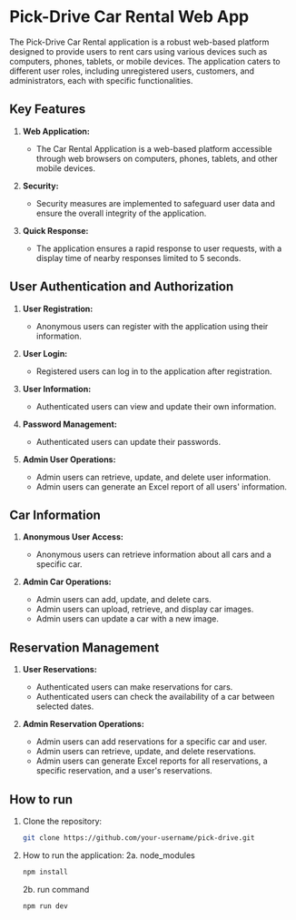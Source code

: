 # Pick-Drive Car Rental Web App

The Pick-Drive Car Rental application is a robust web-based platform designed to provide users to rent cars using various devices such as computers, phones, tablets, or mobile devices. The application caters to different user roles, including unregistered users, customers, and administrators, each with specific functionalities.

## Key Features

1. **Web Application:**
   - The Car Rental Application is a web-based platform accessible through web browsers on computers, phones, tablets, and other mobile devices.

2. **Security:**
   - Security measures are implemented to safeguard user data and ensure the overall integrity of the application.

3. **Quick Response:**
   - The application ensures a rapid response to user requests, with a display time of nearby responses limited to 5 seconds.

## User Authentication and Authorization

1. **User Registration:**
   - Anonymous users can register with the application using their information.

2. **User Login:**
   - Registered users can log in to the application after registration.

3. **User Information:**
   - Authenticated users can view and update their own information.

4. **Password Management:**
   - Authenticated users can update their passwords.

5. **Admin User Operations:**
   - Admin users can retrieve, update, and delete user information.
   - Admin users can generate an Excel report of all users' information.

## Car Information

1. **Anonymous User Access:**
   - Anonymous users can retrieve information about all cars and a specific car.

2. **Admin Car Operations:**
   - Admin users can add, update, and delete cars.
   - Admin users can upload, retrieve, and display car images.
   - Admin users can update a car with a new image.

## Reservation Management

1. **User Reservations:**
   - Authenticated users can make reservations for cars.
   - Authenticated users can check the availability of a car between selected dates.

2. **Admin Reservation Operations:**
   - Admin users can add reservations for a specific car and user.
   - Admin users can retrieve, update, and delete reservations.
   - Admin users can generate Excel reports for all reservations, a specific reservation, and a user's reservations.

## How to run

1. Clone the repository:
   ```bash
   git clone https://github.com/your-username/pick-drive.git
   ```
2. How to run the application:
   2a. node_modules
   ```bash
   npm install
   ```
   2b. run command
   ```bash
   npm run dev
   ```      
